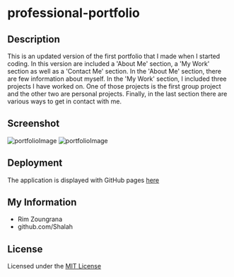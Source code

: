 # professional-portfolio

## Description
This is an updated version of the first portfolio that I made when I started coding. In this version are included a 'About Me' section, a 'My Work' section as well as a 'Contact Me' section. In the 'About Me' section, there are few information about myself. In the 'My Work' section, I included three projects I have worked on. One of those projects is the first group project and the other two are personal projects. Finally, in the last section there are various ways to get in contact with me. 

## Screenshot


![portfolioImage](images/first-portfolio-screenshot-1.png)
![portfolioImage](images/first-portfolio-screenshot-2.png)



## Deployment
The application is displayed with GitHub pages [here]()


## My Information
- Rim Zoungrana
- github.com/Shalah

## License

Licensed under the [MIT License](LICENSE)